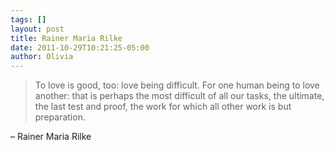 ```yaml
---
tags: []
layout: post
title: Rainer Maria Rilke
date: 2011-10-29T10:21:25-05:00
author: Olivia
---
```


> To love is good, too: love being difficult. For one human being to love another: that is perhaps the most difficult of all our tasks, the ultimate, the last test and proof, the work for which all other work is but preparation.

– Rainer Maria Rilke
